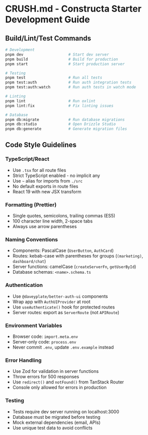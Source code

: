 # CRUSH.md - Constructa Starter Development Guide

## Build/Lint/Test Commands

```bash
# Development
pnpm dev                    # Start dev server
pnpm build                  # Build for production
pnpm start                  # Start production server

# Testing
pnpm test                   # Run all tests
pnpm test:auth              # Run auth integration tests
pnpm test:auth:watch        # Run auth tests in watch mode

# Linting
pnpm lint                   # Run oxlint
pnpm lint:fix               # Fix linting issues

# Database
pnpm db:migrate             # Run database migrations
pnpm db:studio              # Open Drizzle Studio
pnpm db:generate            # Generate migration files
```

## Code Style Guidelines

### TypeScript/React
- Use `.tsx` for all route files
- Strict TypeScript enabled - no implicit any
- Use `~` alias for imports from `./src`
- No default exports in route files
- React 19 with new JSX transform

### Formatting (Prettier)
- Single quotes, semicolons, trailing commas (ES5)
- 100 character line width, 2-space tabs
- Always use arrow parentheses

### Naming Conventions
- Components: PascalCase (`UserButton`, `AuthCard`)
- Routes: kebab-case with parentheses for groups (`(marketing)`, `dashboard/chat`)
- Server functions: camelCase (`createServerFn`, `getUserById`)
- Database schemas: `<name>.schema.ts`

### Authentication
- Use `@daveyplate/better-auth-ui` components
- Wrap app with `AuthUIProvider` at root
- Use `useAuthenticate()` hook for protected routes
- Server routes: export as `ServerRoute` (not `APIRoute`)

### Environment Variables
- Browser code: `import.meta.env`
- Server-only code: `process.env`
- Never commit `.env`, update `.env.example` instead

### Error Handling
- Use Zod for validation in server functions
- Throw errors for 500 responses
- Use `redirect()` and `notFound()` from TanStack Router
- Console only allowed for errors in production

### Testing
- Tests require dev server running on localhost:3000
- Database must be migrated before testing
- Mock external dependencies (email, APIs)
- Use unique test data to avoid conflicts
